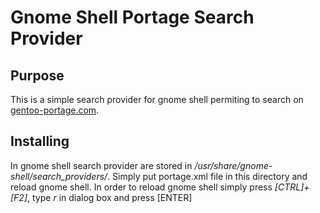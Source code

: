 # Gnome Shell Portage Search Provider

## Purpose
This is a simple search provider for gnome shell permiting to search on [gentoo-portage.com](http://gentoo-portage.com).

## Installing
In gnome shell search provider are stored in */usr/share/gnome-shell/search_providers/*. Simply put portage.xml file in this directory and reload gnome shell.
In order to reload gnome shell simply press *[CTRL]+[F2]*, type *r* in dialog box and press [ENTER]

